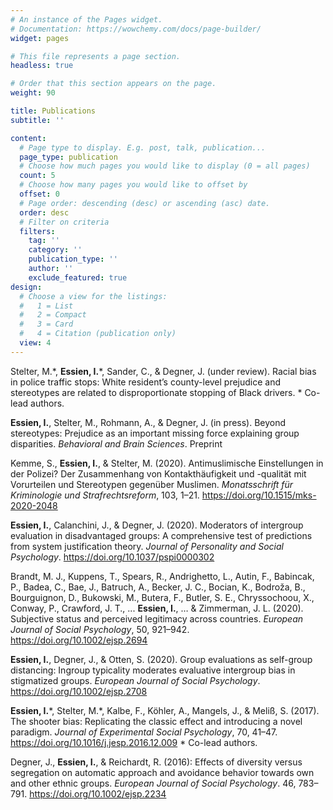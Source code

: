 ```yaml
---
# An instance of the Pages widget.
# Documentation: https://wowchemy.com/docs/page-builder/
widget: pages

# This file represents a page section.
headless: true

# Order that this section appears on the page.
weight: 90

title: Publications
subtitle: ''

content:
  # Page type to display. E.g. post, talk, publication...
  page_type: publication
  # Choose how much pages you would like to display (0 = all pages)
  count: 5
  # Choose how many pages you would like to offset by
  offset: 0
  # Page order: descending (desc) or ascending (asc) date.
  order: desc
  # Filter on criteria
  filters:
    tag: ''
    category: ''
    publication_type: ''
    author: ''
    exclude_featured: true
design:
  # Choose a view for the listings:
  #   1 = List
  #   2 = Compact
  #   3 = Card
  #   4 = Citation (publication only)
  view: 4
---
```


Stelter, M.\*, **Essien, I.**\*, Sander, C., & Degner, J. (under review). Racial bias in police traffic stops: White resident’s county-level prejudice and stereotypes are related to disproportionate stopping of Black drivers.
\* Co-lead authors.

**Essien, I.**, Stelter, M., Rohmann, A., & Degner, J. (in press). Beyond stereotypes: Prejudice as an important missing force explaining group disparities. _Behavioral and Brain Sciences_. Preprint

Kemme, S., **Essien, I.**, & Stelter, M. (2020). Antimuslimische Einstellungen in der Polizei? Der Zusammenhang von Kontakthäufigkeit und -qualität mit Vorurteilen und Stereotypen gegenüber Muslimen. _Monatsschrift für Kriminologie und Strafrechtsreform_, 103, 1–21. https://doi.org/10.1515/mks-2020-2048

**Essien, I.**, Calanchini, J., & Degner, J. (2020). Moderators of intergroup evaluation in disadvantaged groups: A comprehensive test of predictions from system justification theory. _Journal of Personality and Social Psychology_. https://doi.org/10.1037/pspi0000302

Brandt, M. J., Kuppens, T., Spears, R., Andrighetto, L., Autin, F., Babincak, P., Badea, C., Bae, J., Batruch, A., Becker, J. C., Bocian, K., Bodroža, B., Bourguignon, D., Bukowski, M., Butera, F., Butler, S. E., Chryssochoou, X., Conway, P., Crawford, J. T., ... **Essien, I.**, … & Zimmerman, J. L. (2020). Subjective status and perceived legitimacy across countries. _European Journal of Social Psychology_, 50, 921–942. https://doi.org/10.1002/ejsp.2694

**Essien, I.**, Degner, J., & Otten, S. (2020). Group evaluations as self-group distancing: Ingroup typicality moderates evaluative intergroup bias in stigmatized groups. _European Journal of Social Psychology_. https://doi.org/10.1002/ejsp.2708

**Essien, I.**\*, Stelter, M.\*, Kalbe, F., Köhler, A., Mangels, J., & Meliß, S. (2017). The shooter bias: Replicating the classic effect and introducing a novel paradigm. _Journal of Experimental Social Psychology_, 70, 41–47. https://doi.org/10.1016/j.jesp.2016.12.009
\* Co-lead authors.

Degner, J., **Essien, I.**, & Reichardt, R. (2016): Effects of diversity versus segregation on automatic approach and avoidance behavior towards own and other ethnic groups. _European Journal of Social Psychology_. 46, 783–791. https://doi.org/10.1002/ejsp.2234
